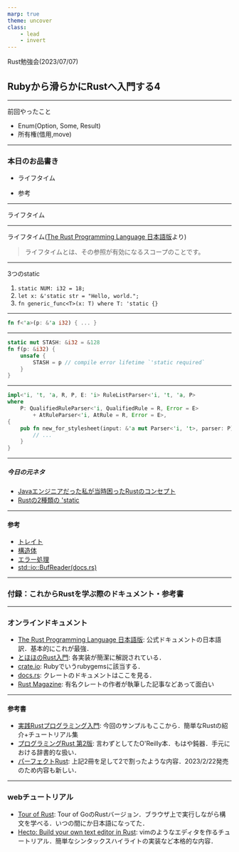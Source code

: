 ```yaml
---
marp: true
theme: uncover
class:
    - lead
    - invert
---
```


 Rust勉強会(2023/07/07)
## Rubyから滑らかにRustへ入門する4

---

前回やったこと
- Enum(Option, Some, Result)
- 所有権(借用,move)

---

### 本日のお品書き

- ライフタイム

- 参考

---

ライフタイム

---

ライフタイム([The Rust Programming Language 日本語版](https://doc.rust-jp.rs/book-ja/ch10-03-lifetime-syntax.html)より)

> ライフタイムとは、その参照が有効になるスコープのことです。

---

3つのstatic

1. `static NUM: i32 = 18;`
2. `let x: &'static str = "Hello, world.";`
3. `fn generic_func<T>(x: T) where T: 'static {}`

---



```rust
fn f<'a>(p: &'a i32) { ... }
```

---

```rust
static mut STASH: &i32 = &128
fn f(p: &i32) { 
    unsafe {
        STASH = p // compile error lifetime `'static required`
    }
}
```

---

```rust
impl<'i, 't, 'a, R, P, E: 'i> RuleListParser<'i, 't, 'a, P>
where
    P: QualifiedRuleParser<'i, QualifiedRule = R, Error = E>
        + AtRuleParser<'i, AtRule = R, Error = E>,
{
    pub fn new_for_stylesheet(input: &'a mut Parser<'i, 't>, parser: P) -> Self {
        // ...
    }
}
```

---

##### 今日の元ネタ
- [Javaエンジニアだった私が当時困ったRustのコンセプト](https://techblog.paild.co.jp/entry/2023/04/24/172723)
- [Rustの2種類の 'static](https://laysakura.github.io/2020/05/21/rust-static-lifetime-and-static-bounds/)

---

#### 参考

- [トレイト](https://doc.rust-jp.rs/book-ja/ch10-02-traits.html)
- [構造体](https://doc.rust-jp.rs/book-ja/ch05-02-example-structs.html)
- [エラー処理](https://doc.rust-jp.rs/book-ja/ch09-00-error-handling.html)
- [std::io::BufReader(docs.rs)](https://doc.rust-lang.org/std/io/struct.BufReader.html)

--- 

### 付録：これからRustを学ぶ際のドキュメント・参考書

---

### オンラインドキュメント

- [The Rust Programming Language 日本語版](https://doc.rust-jp.rs/book-ja/): 公式ドキュメントの日本語訳．基本的にこれが最強．
- [とほほのRust入門](https://www.tohoho-web.com/ex/rust.html#functions): 各実装が簡潔に解説されている．
- [crate.io](https://crates.io/): Rubyでいうrubygemsに該当する．
- [docs.rs](https://docs.rs/): クレートのドキュメントはここを見る．
- [Rust Magazine](https://rustmagazine.org/): 有名クレートの作者が執筆した記事などあって面白い

---

#### 参考書
- [実践Rustプログラミング入門](https://www.shuwasystem.co.jp/book/9784798061702.html): 今回のサンプルもここから．簡単なRustの紹介+チュートリアル集
- [プログラミングRust 第2版](https://www.oreilly.co.jp/books/9784873119786/): 言わずとしてたO'Reilly本．もはや鈍器．手元における辞書的な扱い．
- [パーフェクトRust](https://gihyo.jp/book/2023/978-4-297-13322-1): 上記2冊を足して2で割ったような内容．2023/2/22発売のため内容も新しい．

---
### webチュートリアル
- [Tour of Rust](https://tourofrust.com/00_ja.html): Tour of GoのRustバージョン．ブラウザ上で実行しながら構文を学べる．いつの間にか日本語になってた．
- [Hecto: Build your own text editor in Rust](https://www.flenker.blog/hecto/): vimのようなエディタを作るチュートリアル．簡単なシンタックスハイライトの実装など本格的な内容．
